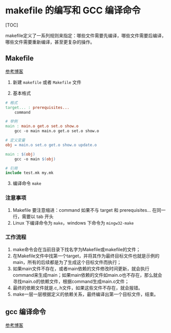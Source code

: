 # makefile 的编写和 GCC 编译命令

[TOC]

makefile定义了一系列规则来指定：哪些文件需要先编译，哪些文件需要后编译，哪些文件需要重新编译，甚至更复杂的操作。

## Makefile

[参考博客](https://zhuanlan.zhihu.com/p/61407372)

1. 新建 `makefile` 或者 `Makefile` 文件

2. 基本格式

```makefile
# 格式
target... : prerequisites...
    command

# 举例
main : main.o get.o set.o show.o
    gcc -o main main.o get.o set.o show.o

# 定义变量
obj = main.o set.o get.o show.o update.o

main : $(obj)
    gcc -o main $(obj)

# 引用
include test.mk my.mk
```

3. 编译命令 `make`


### 注意事项

1. Makefile 要注意缩进：command 如果不与 target 和 prerequisites... 在同一行，需要以 tab 开头
2. Linux 下编译命令为 `make`，windows 下命令为 `mingw32-make`

### 工作流程

1. make命令会在当前目录下找名字为Makefile或makefile的文件；
2. 在Makefile文件中找第一个target，并将其作为最终目标文件也就是示例的main，所有的后续都是为了生成这个目标文件而执行；
3. 如果main文件不存在，或者main依赖的文件修改时间更新，就会执行command来生成main；如果main依赖的文件如main.o也不存在，那么就会寻找main.o的依赖文件，根据command生成main.o文件；
4. 最终的依赖文件就是.c,.h文件，如果这些文件不存在，就会报错。
5. make一层一层根据定义的依赖关系，最终编译出第一个目标文件，结束。

## gcc 编译命令

[参考博客](https://www.cnblogs.com/ibyte/p/5828445.html)


